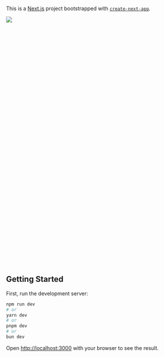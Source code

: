 This is a [Next.js](https://nextjs.org/) project bootstrapped with [`create-next-app`](https://github.com/vercel/next.js/tree/canary/packages/create-next-app).
<div style="object-fit: cover; width: 1200px; height: 675px;"> 
  <img src="https://image.thum.io/get/https://browser-homepage-ample-samples.vercel.app/" />
</div>

## Getting Started

First, run the development server:

```bash
npm run dev
# or
yarn dev
# or
pnpm dev
# or
bun dev
```

Open [http://localhost:3000](http://localhost:3000) with your browser to see the result.
